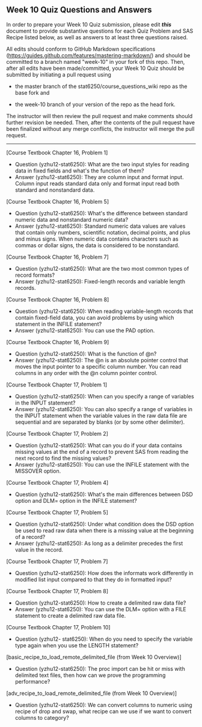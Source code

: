 ## Week 10 Quiz Questions and Answers

In order to prepare your Week 10 Quiz submission, please edit ***this*** document to provide substantive questions for each Quiz Problem and SAS Recipe listed below, as well as answers to at least three questions raised.

All edits should conform to GitHub Markdown specifications (https://guides.github.com/features/mastering-markdown/) and should be committed to a branch named "week-10" in your fork of this repo. Then, after all edits have been made/committed, your Week 10 Quiz should be submitted by initiating a pull request using

- the master branch of the stat6250/course_questions_wiki repo as the base fork and

- the week-10 branch of your version of the repo as the head fork.

The instructor will then review the pull request and make comments should further revision be needed. Then, after the contents of the pull request have been finalized without any merge conflicts, the instructor will merge the pull request.

********************************************************************************



[Course Textbook Chapter 16, Problem 1]

- Question (yzhu12-stat6250): What are the two input styles for reading data in fixed fields and what's the function of them?
- Answer (yzhu12-stat6250): They are column input and format input. Column input reads standard data only and format input read both standard and nonstandard data.

[Course Textbook Chapter 16, Problem 5]

- Question (yzhu12-stat6250): What's the difference between standard numeric data and nonstandard numeric data?
- Answer (yzhu12-stat6250): Standard numeric data values are values that contain only numbers, scientific notation, decimal points, and plus and minus signs. When numeric data contains characters such as commas or dollar signs, the data is considered to be nonstandard. 

[Course Textbook Chapter 16, Problem 7]

- Question (yzhu12-stat6250): What are the two most common types of record formats?
- Answer (yzhu12-stat6250): Fixed-length records and variable length records. 
  

[Course Textbook Chapter 16, Problem 8]

- Question (yzhu12-stat6250): When reading variable-length records that contain fixed-field data, you can avoid problems by using which statement in the INFILE statement?
- Answer (yzhu12-stat6250): You can use the PAD option.


[Course Textbook Chapter 16, Problem 9]

- Question (yzhu12-stat6250): What is the function of @n?
- Answer (yzhu12-stat6250): The @n is an absolute pointer control that moves the input pointer to a specific column number. You can read columns in any order with the @n column pointer control. 

[Course Textbook Chapter 17, Problem 1]

- Question (yzhu12-stat6250): When can you specify a range of variables in the INPUT statement? 
- Answer (yzhu12-stat6250): You can also specify a range of variables in the INPUT statement when the variable values in the raw data file are sequential and are separated by blanks (or by some other delimiter).

[Course Textbook Chapter 17, Problem 2]

- Question (yzhu12-stat6250): What can you do if your data contains missing values at the end of a record to prevent SAS from reading the next record to find the missing values?
- Answer (yzhu12-stat6250): You can use the INFILE statement with the MISSOVER option.

[Course Textbook Chapter 17, Problem 4]

- Question (yzhu12-stat6250): What's the main differences between DSD option and DLM= option in the INFILE statement?

[Course Textbook Chapter 17, Problem 5]

- Question (yzhu12-stat6250): Under what condition does the DSD option be used to read raw data when there is a missing value at the beginning of a record?
- Answer (yzhu12-stat6250): As long as a delimiter precedes the first value in the record. 

[Course Textbook Chapter 17, Problem 7]

- Question (yzhu12-stat6250): How does the informats work differently in modified list input compared to that they do in formatted input?


[Course Textbook Chapter 17, Problem 8]

- Question (yzhu12-stat6250): How to create a delimited raw data file?
- Answer (yzhu12-stat6250): You can use the DLM= option with a FILE statement to create a delimited raw data file.


[Course Textbook Chapter 17, Problem 10]

- Question (yzhu12- stat6250): When do you need to specify the variable type again when you use the LENGTH statement?
 


[basic_recipe_to_load_remote_delimited_file (from Week 10 Overview)]

- Question (yzhu12-stat6250): The proc import can be hit or miss with delimited text files, then how can we prove the programming performance?

[adv_recipe_to_load_remote_delimited_file (from Week 10 Overview)]

- Question (yzhu12-stat6250): We can convert columns to numeric using recipe of drop and swap, what recipe can we use if we want to convert columns to category?
